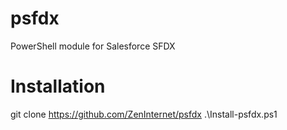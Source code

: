 # psfdx
PowerShell module for Salesforce SFDX
# Installation
git clone https://github.com/ZenInternet/psfdx
.\Install-psfdx.ps1
